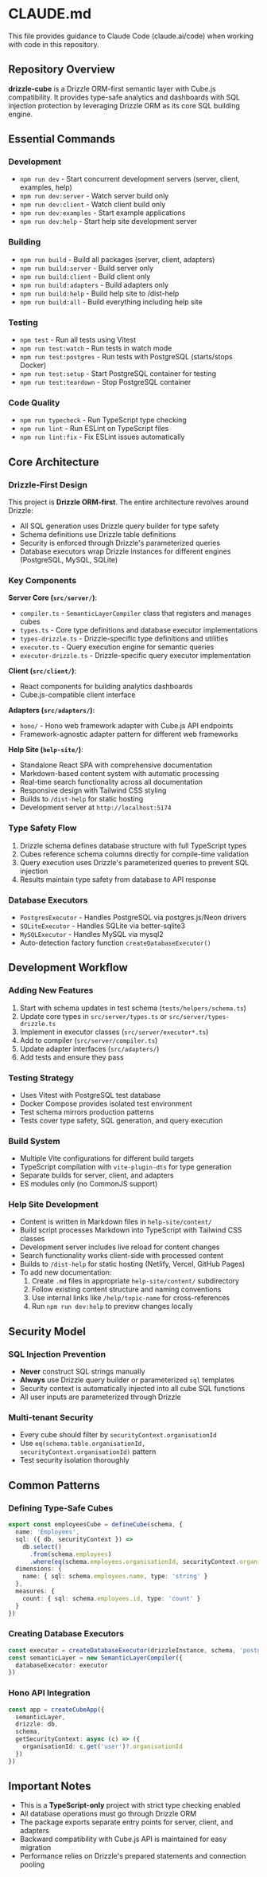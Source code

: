 # CLAUDE.md

This file provides guidance to Claude Code (claude.ai/code) when working with code in this repository.

## Repository Overview

**drizzle-cube** is a Drizzle ORM-first semantic layer with Cube.js compatibility. It provides type-safe analytics and dashboards with SQL injection protection by leveraging Drizzle ORM as its core SQL building engine.

## Essential Commands

### Development
- `npm run dev` - Start concurrent development servers (server, client, examples, help)
- `npm run dev:server` - Watch server build only  
- `npm run dev:client` - Watch client build only
- `npm run dev:examples` - Start example applications
- `npm run dev:help` - Start help site development server

### Building
- `npm run build` - Build all packages (server, client, adapters)
- `npm run build:server` - Build server only
- `npm run build:client` - Build client only  
- `npm run build:adapters` - Build adapters only
- `npm run build:help` - Build help site to /dist-help
- `npm run build:all` - Build everything including help site

### Testing
- `npm test` - Run all tests using Vitest
- `npm run test:watch` - Run tests in watch mode
- `npm run test:postgres` - Run tests with PostgreSQL (starts/stops Docker)
- `npm run test:setup` - Start PostgreSQL container for testing
- `npm run test:teardown` - Stop PostgreSQL container

### Code Quality
- `npm run typecheck` - Run TypeScript type checking
- `npm run lint` - Run ESLint on TypeScript files
- `npm run lint:fix` - Fix ESLint issues automatically

## Core Architecture

### Drizzle-First Design
This project is **Drizzle ORM-first**. The entire architecture revolves around Drizzle:
- All SQL generation uses Drizzle query builder for type safety
- Schema definitions use Drizzle table definitions  
- Security is enforced through Drizzle's parameterized queries
- Database executors wrap Drizzle instances for different engines (PostgreSQL, MySQL, SQLite)

### Key Components

**Server Core (`src/server/`)**:
- `compiler.ts` - `SemanticLayerCompiler` class that registers and manages cubes
- `types.ts` - Core type definitions and database executor implementations
- `types-drizzle.ts` - Drizzle-specific type definitions and utilities
- `executor.ts` - Query execution engine for semantic queries
- `executor-drizzle.ts` - Drizzle-specific query executor implementation

**Client (`src/client/`)**:
- React components for building analytics dashboards
- Cube.js-compatible client interface

**Adapters (`src/adapters/`)**:
- `hono/` - Hono web framework adapter with Cube.js API endpoints
- Framework-agnostic adapter pattern for different web frameworks

**Help Site (`help-site/`)**:
- Standalone React SPA with comprehensive documentation
- Markdown-based content system with automatic processing
- Real-time search functionality across all documentation
- Responsive design with Tailwind CSS styling
- Builds to `/dist-help` for static hosting
- Development server at `http://localhost:5174`

### Type Safety Flow
1. Drizzle schema defines database structure with full TypeScript types
2. Cubes reference schema columns directly for compile-time validation
3. Query execution uses Drizzle's parameterized queries to prevent SQL injection
4. Results maintain type safety from database to API response

### Database Executors
- `PostgresExecutor` - Handles PostgreSQL via postgres.js/Neon drivers
- `SQLiteExecutor` - Handles SQLite via better-sqlite3
- `MySQLExecutor` - Handles MySQL via mysql2
- Auto-detection factory function `createDatabaseExecutor()`

## Development Workflow

### Adding New Features
1. Start with schema updates in test schema (`tests/helpers/schema.ts`)
2. Update core types in `src/server/types.ts` or `src/server/types-drizzle.ts`
3. Implement in executor classes (`src/server/executor*.ts`)
4. Add to compiler (`src/server/compiler.ts`)
5. Update adapter interfaces (`src/adapters/`)
6. Add tests and ensure they pass

### Testing Strategy
- Uses Vitest with PostgreSQL test database
- Docker Compose provides isolated test environment
- Test schema mirrors production patterns
- Tests cover type safety, SQL generation, and query execution

### Build System
- Multiple Vite configurations for different build targets
- TypeScript compilation with `vite-plugin-dts` for type generation
- Separate builds for server, client, and adapters
- ES modules only (no CommonJS support)

### Help Site Development
- Content is written in Markdown files in `help-site/content/`
- Build script processes Markdown into TypeScript with Tailwind CSS classes
- Development server includes live reload for content changes
- Search functionality works client-side with processed content
- Builds to `/dist-help` for static hosting (Netlify, Vercel, GitHub Pages)
- To add new documentation:
  1. Create `.md` files in appropriate `help-site/content/` subdirectory
  2. Follow existing content structure and naming conventions
  3. Use internal links like `/help/topic-name` for cross-references
  4. Run `npm run dev:help` to preview changes locally

## Security Model

### SQL Injection Prevention
- **Never** construct SQL strings manually
- **Always** use Drizzle query builder or parameterized `sql` templates
- Security context is automatically injected into all cube SQL functions
- All user inputs are parameterized through Drizzle

### Multi-tenant Security
- Every cube should filter by `securityContext.organisationId`
- Use `eq(schema.table.organisationId, securityContext.organisationId)` pattern
- Test security isolation thoroughly

## Common Patterns

### Defining Type-Safe Cubes
```typescript
export const employeesCube = defineCube(schema, {
  name: 'Employees',
  sql: ({ db, securityContext }) => 
    db.select()
      .from(schema.employees)
      .where(eq(schema.employees.organisationId, securityContext.organisationId)),
  dimensions: {
    name: { sql: schema.employees.name, type: 'string' }
  },
  measures: {
    count: { sql: schema.employees.id, type: 'count' }
  }
})
```

### Creating Database Executors
```typescript
const executor = createDatabaseExecutor(drizzleInstance, schema, 'postgres')
const semanticLayer = new SemanticLayerCompiler({ 
  databaseExecutor: executor 
})
```

### Hono API Integration
```typescript
const app = createCubeApp({
  semanticLayer,
  drizzle: db,
  schema,
  getSecurityContext: async (c) => ({
    organisationId: c.get('user')?.organisationId
  })
})
```

## Important Notes

- This is a **TypeScript-only** project with strict type checking enabled
- All database operations must go through Drizzle ORM
- The package exports separate entry points for server, client, and adapters
- Backward compatibility with Cube.js API is maintained for easy migration
- Performance relies on Drizzle's prepared statements and connection pooling